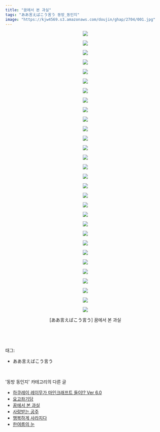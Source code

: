 ```yaml
---
title: "꿈에서 본 과실"
tags: "ああ言えばこう言う 동방_동인지"
image: "https://kjw4569.s3.amazonaws.com/doujin/ghap/2704/001.jpg"
---
```

<div class="article">
<p style="text-align: center; clear: none; float: none;"><img src="{{ site.imgserver3 }}/ghap/2704/001.jpg"/></p>
<p style="text-align: center; clear: none; float: none;"><img src="{{ site.imgserver3 }}/ghap/2704/002.jpg"/></p>
<p style="text-align: center; clear: none; float: none;"><img src="{{ site.imgserver3 }}/ghap/2704/003.jpg"/></p>
<p style="text-align: center; clear: none; float: none;"><img src="{{ site.imgserver3 }}/ghap/2704/004.jpg"/></p>
<p style="text-align: center; clear: none; float: none;"><img src="{{ site.imgserver3 }}/ghap/2704/005.jpg"/></p>
<p style="text-align: center; clear: none; float: none;"><img src="{{ site.imgserver3 }}/ghap/2704/006.jpg"/></p>
<p style="text-align: center; clear: none; float: none;"><img src="{{ site.imgserver3 }}/ghap/2704/007.jpg"/></p>
<p style="text-align: center; clear: none; float: none;"><img src="{{ site.imgserver3 }}/ghap/2704/008.jpg"/></p>
<p style="text-align: center; clear: none; float: none;"><img src="{{ site.imgserver3 }}/ghap/2704/009.jpg"/></p>
<p style="text-align: center; clear: none; float: none;"><img src="{{ site.imgserver3 }}/ghap/2704/010.jpg"/></p>
<p style="text-align: center; clear: none; float: none;"><img src="{{ site.imgserver3 }}/ghap/2704/011.jpg"/></p>
<p style="text-align: center; clear: none; float: none;"><img src="{{ site.imgserver3 }}/ghap/2704/012.jpg"/></p>
<p style="text-align: center; clear: none; float: none;"><img src="{{ site.imgserver3 }}/ghap/2704/013.jpg"/></p>
<p style="text-align: center; clear: none; float: none;"><img src="{{ site.imgserver3 }}/ghap/2704/014.jpg"/></p>
<p style="text-align: center; clear: none; float: none;"><img src="{{ site.imgserver3 }}/ghap/2704/015.jpg"/></p>
<p style="text-align: center; clear: none; float: none;"><img src="{{ site.imgserver3 }}/ghap/2704/016.jpg"/></p>
<p style="text-align: center; clear: none; float: none;"><img src="{{ site.imgserver3 }}/ghap/2704/017.jpg"/></p>
<p style="text-align: center; clear: none; float: none;"><img src="{{ site.imgserver3 }}/ghap/2704/018.jpg"/></p>
<p style="text-align: center; clear: none; float: none;"><img src="{{ site.imgserver3 }}/ghap/2704/019.jpg"/></p>
<p style="text-align: center; clear: none; float: none;"><img src="{{ site.imgserver3 }}/ghap/2704/020.jpg"/></p>
<p style="text-align: center; clear: none; float: none;"><img src="{{ site.imgserver3 }}/ghap/2704/021.jpg"/></p>
<p style="text-align: center; clear: none; float: none;"><img src="{{ site.imgserver3 }}/ghap/2704/022.jpg"/></p>
<p style="text-align: center; clear: none; float: none;"><img src="{{ site.imgserver3 }}/ghap/2704/023.jpg"/></p>
<p style="text-align: center; clear: none; float: none;"><img src="{{ site.imgserver3 }}/ghap/2704/024.jpg"/></p>
<p style="text-align: center; clear: none; float: none;"><img src="{{ site.imgserver3 }}/ghap/2704/025.jpg"/></p>
<p style="text-align: center; clear: none; float: none;"><img src="{{ site.imgserver3 }}/ghap/2704/026.jpg"/></p>
<p style="text-align: center; clear: none; float: none;"><img src="{{ site.imgserver3 }}/ghap/2704/027.jpg"/></p>
<p style="text-align: center; clear: none; float: none;"><img src="{{ site.imgserver3 }}/ghap/2704/028.jpg"/></p>
<p style="text-align: center; clear: none; float: none;"><img src="{{ site.imgserver3 }}/ghap/2704/029.jpg"/></p>
<p style="text-align: center; clear: none; float: none;"><img src="{{ site.imgserver3 }}/ghap/2704/030.jpg"/></p>
<p style="text-align: center; clear: none; float: none;">[ああ言えばこう言う] 꿈에서 본 과실</p>
<p><br/></p>
</div><br/>
<div class="tagTrail">
<p>태그: </p>
<ul>
<li>ああ言えばこう言う</li>
</ul>
</div><br/>
<div class="another">
<p>'동방 동인지' 카테고리의 다른 글</p>
<ul>
<li><a href="/ghap_2706">하쿠레이 레이무가 마인크래프트 들이!? Ver 6.0</a></li>
<li><a href="/ghap_2705">요고좌기담</a></li>
<li><a href="/ghap_2704">꿈에서 본 과실</a></li>
<li><a href="/ghap_2703">사랑받는 공주</a></li>
<li><a href="/ghap_2702">행복하게 사라지다</a></li>
<li><a href="/ghap_2701">한여름의 눈</a></li>
</ul>
</div><br/>
<div class="cb_module cb_fluid">
<div class="cb_wrt cb_profile">
</div><!-- commentList close -->
</div><br/>
